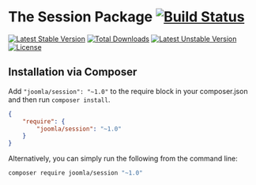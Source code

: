 # The Session Package [![Build Status](https://travis-ci.org/joomla-framework/session.png?branch=master)](https://travis-ci.org/joomla-framework/session)

[![Latest Stable Version](https://poser.pugx.org/joomla/session/v/stable)](https://packagist.org/packages/joomla/session) [![Total Downloads](https://poser.pugx.org/joomla/session/downloads)](https://packagist.org/packages/joomla/session) [![Latest Unstable Version](https://poser.pugx.org/joomla/session/v/unstable)](https://packagist.org/packages/joomla/session) [![License](https://poser.pugx.org/joomla/session/license)](https://packagist.org/packages/joomla/session)

## Installation via Composer

Add `"joomla/session": "~1.0"` to the require block in your composer.json and then run `composer install`.

```json
{
	"require": {
		"joomla/session": "~1.0"
	}
}
```

Alternatively, you can simply run the following from the command line:

```sh
composer require joomla/session "~1.0"
```
